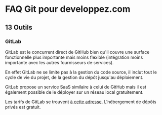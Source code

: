 # FAQ Git pour developpez.com

## 13 Outils

### GitLab

GitLab est le concurrent direct de GitHub bien qu'il couvre une surface fonctionnelle plus importante mais moins flexible (intégration moins importante avec les autres fournisseurs de services).

En effet GitLab ne se limite pas à la gestion du code source, il inclut tout le cycle de vie du projet, de la gestion du dépôt jusqu'au déploiement.

GitLab propose un service SaaS similaire à celui de GitHub mais il est également possible de le déployer sur un réseau local gratuitement.

Les tarifs de GitLab se trouvent [à cette adresse](https://about.gitlab.com/pricing/). L'hébergement de dépôts privés est gratuit.
